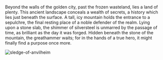 Beyond the walls of the golden city, past the frozen wasteland, lies a land of plenty. This ancient landscape conceals a wealth of secrets, a history which lies just beneath the surface. A tall, icy mountain holds the entrance to a sepulchre, the final resting place of a noble defender of the realm. Lying upon a stone slab, the shimmer of silversteel is unmarred by the passage of time, as brilliant as the day it was forged. Hidden beneath the stone of the mountain, the greathammer waits; for in the hands of a true hero, it might finally find a purpose once more.

<img src="https://media.githubusercontent.com/media/nathaneastwood/fablore/main/src/weapons/media/sledge-of-anvilheim.webp" alt="sledge-of-anvilheim" class="center">
